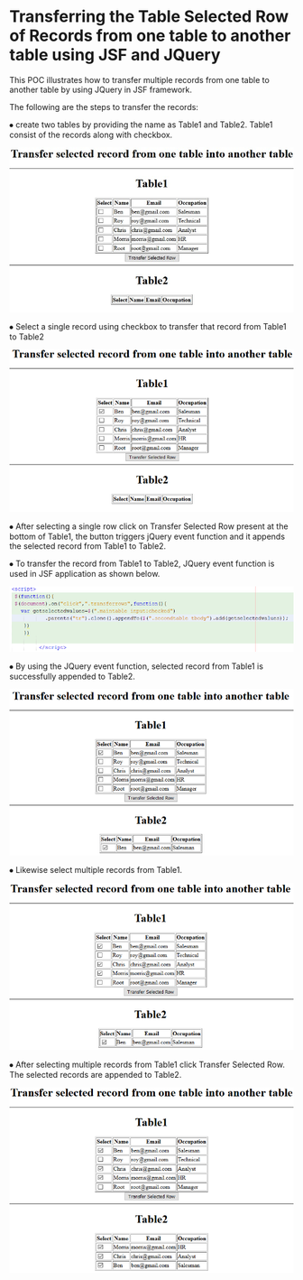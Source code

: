 # Transferring the Table Selected Row of Records from one table to another table using JSF and JQuery

This POC illustrates how to transfer multiple records from one table to another table by using JQuery in JSF framework.

The following are the steps to transfer the records:

⦁	create two tables by providing the name as Table1 and Table2. Table1 consist of the records along with checkbox.

  ![Alt text](https://github.com/Protontech-1803/Web-Technology/blob/main/Using%20JQuery%20in%20JSF/1.jpg)

⦁	Select a single record using checkbox to transfer that record from Table1 to Table2

  ![Alt text](https://github.com/Protontech-1803/Web-Technology/blob/main/Using%20JQuery%20in%20JSF/2.png)

⦁	After selecting a single row click on Transfer Selected Row present at the bottom of Table1, the button triggers jQuery event function and it appends the selected record from     Table1 to Table2.

⦁	To transfer the record from Table1 to Table2, JQuery event function is used in JSF application as shown below.

  ![Alt text](https://github.com/Protontech-1803/Web-Technology/blob/main/Using%20JQuery%20in%20JSF/3.png)

⦁	By using the JQuery event function, selected record from Table1 is successfully appended to Table2.

  ![Alt text](https://github.com/Protontech-1803/Web-Technology/blob/main/Using%20JQuery%20in%20JSF/4.png)

⦁	Likewise select multiple records from Table1.

  ![Alt text](https://github.com/Protontech-1803/Web-Technology/blob/main/Using%20JQuery%20in%20JSF/5.png)

⦁	After selecting multiple records from Table1 click Transfer Selected Row. The selected records are appended to Table2.

  ![Alt text](https://github.com/Protontech-1803/Web-Technology/blob/main/Using%20JQuery%20in%20JSF/6.png)



